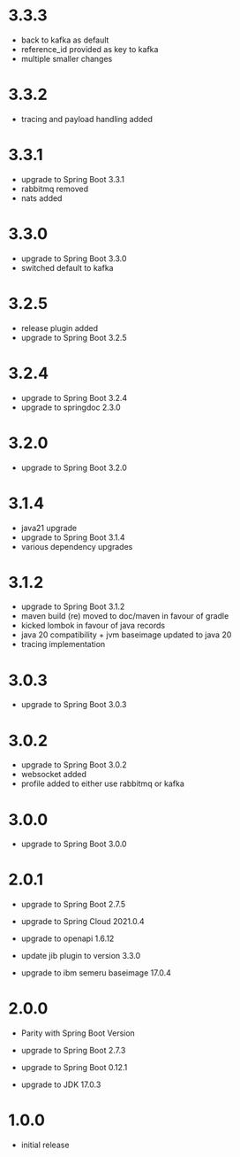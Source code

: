 # 3.3.3
- back to kafka as default
- reference_id provided as key to kafka
- multiple smaller changes

# 3.3.2
- tracing and payload handling added

# 3.3.1
- upgrade to Spring Boot 3.3.1
- rabbitmq removed
- nats added

# 3.3.0
- upgrade to Spring Boot 3.3.0
- switched default to kafka

# 3.2.5
- release plugin added
- upgrade to Spring Boot 3.2.5

# 3.2.4
- upgrade to Spring Boot 3.2.4
- upgrade to springdoc 2.3.0

# 3.2.0
- upgrade to Spring Boot 3.2.0

# 3.1.4
- java21 upgrade
- upgrade to Spring Boot 3.1.4
- various dependency upgrades

# 3.1.2
- upgrade to Spring Boot 3.1.2
- maven build (re) moved to doc/maven in favour of gradle
- kicked lombok in favour of java records
- java 20 compatibility + jvm baseimage updated to java 20
- tracing implementation

# 3.0.3
- upgrade to Spring Boot 3.0.3

# 3.0.2
- upgrade to Spring Boot 3.0.2
- websocket added
- profile added to either use rabbitmq or kafka

# 3.0.0
- upgrade to Spring Boot 3.0.0

# 2.0.1
- upgrade to Spring Boot 2.7.5
- upgrade to Spring Cloud 2021.0.4
- upgrade to openapi 1.6.12

- update jib plugin to version 3.3.0
- upgrade to ibm semeru baseimage 17.0.4

# 2.0.0
- Parity with Spring Boot Version

- upgrade to Spring Boot 2.7.3
- upgrade to Spring Boot 0.12.1
- upgrade to JDK 17.0.3

# 1.0.0
- initial release